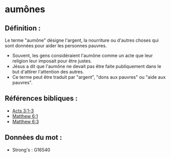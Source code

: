 # aumônes

## Définition :

Le terme "aumône" désigne l'argent, la nourriture ou d'autres choses qui sont données pour aider les personnes pauvres.

* Souvent, les gens considéraient l'aumône comme un acte que leur religion leur imposait pour être justes.
* Jésus a dit que l'aumône ne devait pas être faite publiquement dans le but d'attirer l'attention des autres.
* Ce terme peut être traduit par "argent", "dons aux pauvres" ou "aide aux pauvres".

## Références bibliques :

* [Acts 3:1-3](rc://en/tn/help/act/03/01)
* [Matthew 6:1](rc://en/tn/help/mat/06/01)
* [Matthew 6:3](rc://en/tn/help/mat/06/03)

## Données du mot :

* Strong's : G16540
